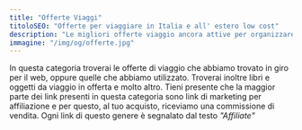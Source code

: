 ```yaml
---
title: "Offerte Viaggi"
titoloSEO: "Offerte per viaggiare in Italia e all' estero low cost"
description: "Le migliori offerte viaggio ancora attive per organizzare il tuo viaggio all' estero o in Italia low cost."
immagine: "/img/og/offerte.jpg"
---
```

In questa categoria troverai le offerte di viaggio che abbiamo trovato in giro per il web, oppure quelle che abbiamo utilizzato. Troverai inoltre libri e oggetti da viaggio in offerta e molto altro. Tieni presente che la maggior parte dei link presenti in questa categoria sono link di marketing per affiliazione e per questo, al tuo acquisto, riceviamo una commissione di vendita. Ogni link di questo genere è segnalato dal testo *"Affiliate"*
